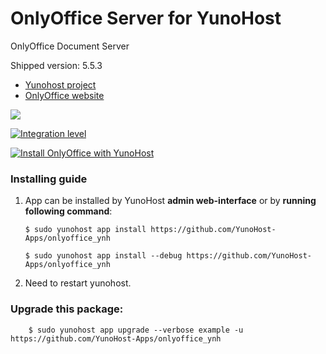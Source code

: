 # OnlyOffice Server for YunoHost
OnlyOffice Document Server

Shipped version: 5.5.3

- [Yunohost project](https://yunohost.org)
- [OnlyOffice website](https://www.onlyoffice.com)

![](http://kaosenlared.net/wp-content/uploads/2016/10/onlyoffyce-2.jpg)

[![Integration level](https://dash.yunohost.org/integration/onlyoffice.svg)](https://dash.yunohost.org/appci/app/onlyoffice)  

[![Install OnlyOffice with YunoHost](https://install-app.yunohost.org/install-with-yunohost.png)](https://install-app.yunohost.org/?app=onlyoffice)

### Installing guide

 1. App can be installed by YunoHost **admin web-interface** or by **running following command**:

        $ sudo yunohost app install https://github.com/YunoHost-Apps/onlyoffice_ynh
         
        $ sudo yunohost app install --debug https://github.com/YunoHost-Apps/onlyoffice_ynh
         
 2. Need to restart yunohost.
 
### Upgrade this package:

        $ sudo yunohost app upgrade --verbose example -u https://github.com/YunoHost-Apps/onlyoffice_ynh
